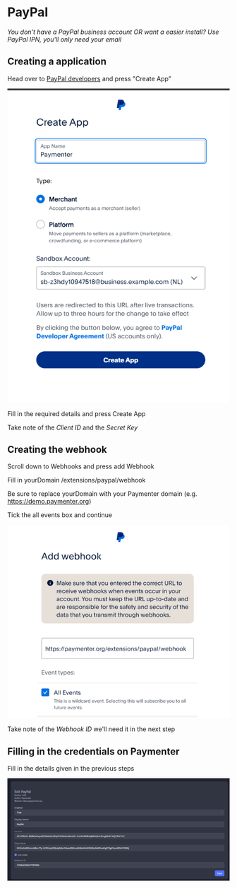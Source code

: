 # PayPal

_You don't have a PayPal business account OR want a easier install? Use PayPal IPN, you'll only need your email_

## Creating a application

Head over to [PayPal developers](https://developer.paypal.com/dashboard/applications) and press "Create App"

![Create App](/assets/images/extensions/paypal/create-app.png)

Fill in the required details and press Create App

Take note of the _Client ID_ and the _Secret Key_

## Creating the webhook

Scroll down to Webhooks and press add Webhook

Fill in yourDomain /extensions/paypal/webhook

Be sure to replace yourDomain with your Paymenter domain (e.g. <https://demo.paymenter.org>)

Tick the all events box and continue

![Create Webhook](/assets/images/extensions/paypal/create-webhook.png)

Take note of the _Webhook ID_ we'll need it in the next step

## Filling in the credentials on Paymenter

Fill in the details given in the previous steps

![Paymenter](/assets/images/extensions/paypal/paymenter.png)
